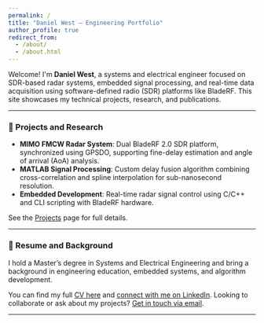 ```yaml
---
permalink: /
title: "Daniel West – Engineering Portfolio"
author_profile: true
redirect_from: 
  - /about/
  - /about.html
---
```


Welcome! I'm **Daniel West**, a systems and electrical engineer focused on SDR-based radar systems, embedded signal processing, and real-time data acquisition using software-defined radio (SDR) platforms like BladeRF. This site showcases my technical projects, research, and publications.

---

### 🔧 Projects and Research
- **MIMO FMCW Radar System**: Dual BladeRF 2.0 SDR platform, synchronized using GPSDO, supporting fine-delay estimation and angle of arrival (AoA) analysis.
- **MATLAB Signal Processing**: Custom delay fusion algorithm combining cross-correlation and spline interpolation for sub-nanosecond resolution.
- **Embedded Development**: Real-time radar signal control using C/C++ and CLI scripting with BladeRF hardware.

See the [Projects](/portfolio/) page for full details.

---

### 📄 Resume and Background
I hold a Master’s degree in Systems and Electrical Engineering and bring a background in engineering education, embedded systems, and algorithm development.

You can find my full [CV here](/cv/) and [connect with me on LinkedIn](https://www.linkedin.com/in/danielwestofficial/).
Looking to collaborate or ask about my projects? [Get in touch via email](mailto:danielwestofficial@gmail.com).

---


